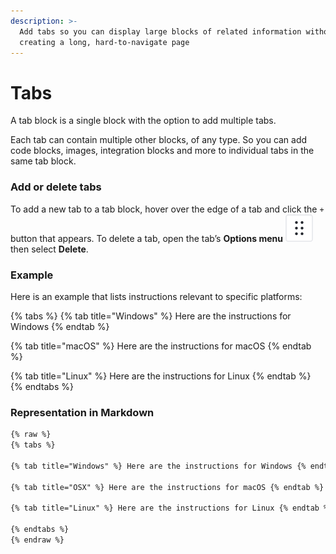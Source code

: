 ```yaml
---
description: >-
  Add tabs so you can display large blocks of related information without
  creating a long, hard-to-navigate page
---
```


# Tabs

A tab block is a single block with the option to add multiple tabs.&#x20;

Each tab can contain multiple other blocks, of any type. So you can add code blocks, images, integration blocks and more to individual tabs in the same tab block.

### Add or delete tabs

To add a new tab to a tab block, hover over the edge of a tab and click the `+` button that appears. To delete a tab, open the tab’s **Options menu** <picture><source srcset="../../.gitbook/assets/options_menu_icon_dark.svg" media="(prefers-color-scheme: dark)"><img src="../../.gitbook/assets/options_menu_icon_light.svg" alt="The Options menu icon in GitBook"></picture> then select **Delete**.

### Example

Here is an example that lists instructions relevant to specific platforms:

{% tabs %}
{% tab title="Windows" %}
Here are the instructions for Windows
{% endtab %}

{% tab title="macOS" %}
Here are the instructions for macOS
{% endtab %}

{% tab title="Linux" %}
Here are the instructions for Linux
{% endtab %}
{% endtabs %}

### Representation in Markdown

```markdown
{% raw %}
{% tabs %}

{% tab title="Windows" %} Here are the instructions for Windows {% endtab %}

{% tab title="OSX" %} Here are the instructions for macOS {% endtab %}

{% tab title="Linux" %} Here are the instructions for Linux {% endtab %}

{% endtabs %}
{% endraw %}
```

